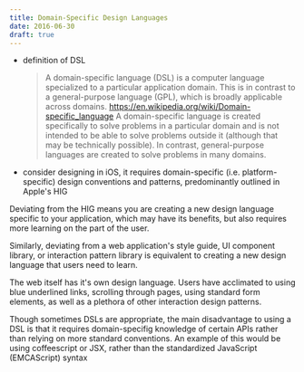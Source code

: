 ```yaml
---
title: Domain-Specific Design Languages
date: 2016-06-30
draft: true
---
```


- definition of DSL
  > A domain-specific language (DSL) is a computer language specialized to a particular application domain. This is in contrast to a general-purpose language (GPL), which is broadly applicable across domains.
  https://en.wikipedia.org/wiki/Domain-specific_language
  > A domain-specific language is created specifically to solve problems in a particular domain and is not intended to be able to solve problems outside it (although that may be technically possible). In contrast, general-purpose languages are created to solve problems in many domains.

- consider designing in iOS, it requires domain-specific (i.e. platform-specific) design conventions and patterns, predominantly outlined in Apple's HIG

Deviating from the HIG means you are creating a new design language specific to your application,
which may have its benefits, but also requires more learning on the part of the user.

Similarly, deviating from a web application's style guide, UI component library, or interaction pattern library
is equivalent to creating a new design language that users need to learn.

The web itself has it's own design language.
Users have acclimated to using blue underlined links, scrolling through pages, using standard form elements,
as well as a plethora of other interaction design patterns.

Though sometimes DSLs are appropriate,
the main disadvantage to using a DSL is that it requires domain-specifig knowledge of certain APIs rather than relying on more standard conventions. An example of this would be using coffeescript or JSX, rather than the standardized JavaScript (EMCAScript) syntax
